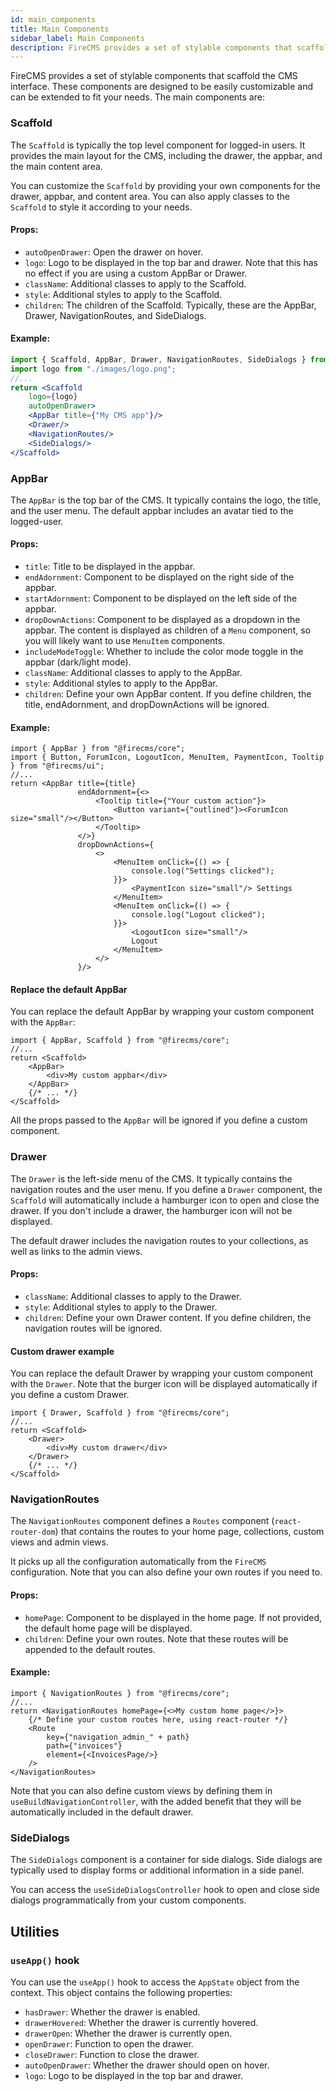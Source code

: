 ```yaml
---
id: main_components
title: Main Components
sidebar_label: Main Components
description: FireCMS provides a set of stylable components that scaffold the CMS interface. These components are designed to be easily customizable and can be extended to fit your needs.
---
```


FireCMS provides a set of stylable components that scaffold the CMS interface.
These components are designed to be easily customizable and can be extended to fit your needs. The main components are:

### Scaffold

The `Scaffold` is typically the top level component for logged-in users. It provides the main layout for the CMS,
including the drawer, the appbar, and the main content area.

You can customize the `Scaffold` by providing your own components for the drawer, appbar, and content area.
You can also apply classes to the `Scaffold` to style it according to your needs.

#### Props:

- `autoOpenDrawer`: Open the drawer on hover.
- `logo`: Logo to be displayed in the top bar and drawer.
  Note that this has no effect if you are using a custom AppBar or Drawer.
- `className`: Additional classes to apply to the Scaffold.
- `style`: Additional styles to apply to the Scaffold.
- `children`: The children of the Scaffold. Typically, these are the AppBar, Drawer, NavigationRoutes, and SideDialogs.

#### Example:

```jsx
import { Scaffold, AppBar, Drawer, NavigationRoutes, SideDialogs } from "@firecms/core";
import logo from "./images/logo.png";
//...
return <Scaffold
    logo={logo}
    autoOpenDrawer>
    <AppBar title={"My CMS app"}/>
    <Drawer/>
    <NavigationRoutes/>
    <SideDialogs/>
</Scaffold>
```

### AppBar

The `AppBar` is the top bar of the CMS. It typically contains the logo, the title, and the user menu.
The default appbar includes an avatar tied to the logged-user.

#### Props:

- `title`: Title to be displayed in the appbar.
- `endAdornment`: Component to be displayed on the right side of the appbar.
- `startAdornment`: Component to be displayed on the left side of the appbar.
- `dropDownActions`: Component to be displayed as a dropdown in the appbar. The content is displayed as children of
  a `Menu` component, so you will likely want to use `MenuItem` components.
- `includeModeToggle`: Whether to include the color mode toggle in the appbar (dark/light mode).
- `className`: Additional classes to apply to the AppBar.
- `style`: Additional styles to apply to the AppBar.
- `children`: Define your own AppBar content. If you define children, the title, endAdornment, and dropDownActions will be
  ignored.

#### Example:

```tsx
import { AppBar } from "@firecms/core";
import { Button, ForumIcon, LogoutIcon, MenuItem, PaymentIcon, Tooltip } from "@firecms/ui";
//...
return <AppBar title={title}
               endAdornment={<>
                   <Tooltip title={"Your custom action"}>
                       <Button variant={"outlined"}><ForumIcon size="small"/></Button>
                   </Tooltip>
               </>}
               dropDownActions={
                   <>
                       <MenuItem onClick={() => {
                           console.log("Settings clicked");
                       }}>
                           <PaymentIcon size="small"/> Settings
                       </MenuItem>
                       <MenuItem onClick={() => {
                           console.log("Logout clicked");
                       }}>
                           <LogoutIcon size="small"/>
                           Logout
                       </MenuItem>
                   </>
               }/>
```

#### Replace the default AppBar

You can replace the default AppBar by wrapping your custom component with the `AppBar`:

```tsx
import { AppBar, Scaffold } from "@firecms/core";
//...
return <Scaffold>
    <AppBar>
        <div>My custom appbar</div>
    </AppBar>
    {/* ... */}
</Scaffold>
```

All the props passed to the `AppBar` will be ignored if you define a custom component.

### Drawer

The `Drawer` is the left-side menu of the CMS. It typically contains the navigation routes and the user menu.
If you define a `Drawer` component, the `Scaffold` will automatically include a hamburger icon to open and close the
drawer.
If you don't include a drawer, the hamburger icon will not be displayed.

The default drawer includes the navigation routes to your collections, as well as links to the admin views.

#### Props:

- `className`: Additional classes to apply to the Drawer.
- `style`: Additional styles to apply to the Drawer.
- `children`: Define your own Drawer content. If you define children, the navigation routes will be ignored.

#### Custom drawer example

You can replace the default Drawer by wrapping your custom component with the `Drawer`.
Note that the burger icon will be displayed automatically if you define a custom Drawer.

```tsx
import { Drawer, Scaffold } from "@firecms/core";
//...
return <Scaffold>
    <Drawer>
        <div>My custom drawer</div>
    </Drawer>
    {/* ... */}
</Scaffold>
```

### NavigationRoutes

The `NavigationRoutes` component defines a `Routes` component (`react-router-dom`) that contains the routes to your
home page, collections, custom views and admin views.

It picks up all the configuration automatically from the `FireCMS` configuration.
Note that you can also define your own routes if you need to.

#### Props:

- `homePage`: Component to be displayed in the home page. If not provided, the default home page will be displayed.
- `children`: Define your own routes. Note that these routes will be appended to the default routes.

#### Example:

```tsx
import { NavigationRoutes } from "@firecms/core";
//...
return <NavigationRoutes homePage={<>My custom home page</>}>
    {/* Define your custom routes here, using react-router */}
    <Route
        key={"navigation_admin_" + path}
        path={"invoices"}
        element={<InvoicesPage/>}
    />
</NavigationRoutes>
```

Note that you can also define custom views by defining them in `useBuildNavigationController`, with the 
added benefit that they will be automatically included in the default drawer.

### SideDialogs

The `SideDialogs` component is a container for side dialogs. Side dialogs are typically used to display forms or
additional information in a side panel.

You can access the `useSideDialogsController` hook to open and close side dialogs programmatically from your 
custom components.


## Utilities

### `useApp()` hook

You can use the `useApp()` hook to access the `AppState` object from the context. This object contains the following properties:

- `hasDrawer`: Whether the drawer is enabled.
- `drawerHovered`: Whether the drawer is currently hovered.
- `drawerOpen`: Whether the drawer is currently open.
- `openDrawer`: Function to open the drawer.
- `closeDrawer`: Function to close the drawer.
- `autoOpenDrawer`: Whether the drawer should open on hover.
- `logo`: Logo to be displayed in the top bar and drawer.


